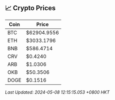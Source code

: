 ## 📈 Crypto Prices

| Coin | Price |
| ---- | ----- |
| BTC | $62904.9556 |
| ETH | $3033.1796 |
| BNB | $586.4714 |
| CRV | $0.4240 |
| ARB | $1.0306 |
| OKB | $50.3506 |
| DOGE | $0.1516 |

_Last Updated: 2024-05-08 12:15:15.053 +0800 HKT_